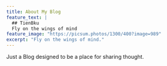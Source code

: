 ```yaml
---
title: About My Blog
feature_text: |
  ## TienBku
  Fly on the wings of mind
feature_image: "https://picsum.photos/1300/400?image=989"
excerpt: "Fly on the wings of mind."
---
```


Just a Blog designed to be a place for sharing thought.

